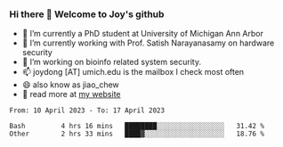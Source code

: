 ### Hi there 👋 Welcome to Joy's github

- 🔭 I’m currently a PhD student at University of Michigan Ann Arbor
- 🌱 I’m currently working with Prof. Satish Narayanasamy on hardware security
- 👯 I’m working on bioinfo related system security. 
- 📫 joydong [AT] umich.edu is the mailbox I check most often
- 😄 also know as jiao_chew
- 💬 read more at [my website](https://joydddd.github.io/)
<!--START_SECTION:waka-->

```text
From: 10 April 2023 - To: 17 April 2023

Bash         4 hrs 16 mins   ████████░░░░░░░░░░░░░░░░░   31.42 %
Other        2 hrs 33 mins   ████▓░░░░░░░░░░░░░░░░░░░░   18.76 %
```

<!--END_SECTION:waka-->
